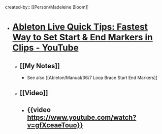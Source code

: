 created-by:: [[Person/Madeleine Bloom]]

- # [Ableton Live Quick Tips: Fastest Way to Set Start & End Markers in Clips - YouTube](https://www.youtube.com/watch?v=gfXceaeTouo)
	- ## [[My Notes]]
		- See also [[Ableton/Manual/36/7 Loop Brace Start End Markers]]
	- ## [[Video]]
		- {{video https://www.youtube.com/watch?v=gfXceaeTouo}}
			-